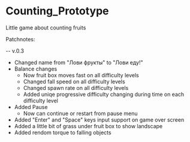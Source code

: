 # Counting_Prototype
 Little game about counting fruits


Patchnotes:

-- v.0.3
- Changed name from "Лови фрукты" to "Лови еду!"
- Balance changes
    - Now fruit box moves fast on all difficulty levels
    - Changed fall speed on all difficulty levels
    - Changed spawn rate on all difficulty levels
    - Added uniqe progressive difficulty changing during time on each difficulty level
- Added Pause
    - Now can continue or restart from pause menu
- Added "Enter" and "Space" keys input support on game over screen 
- Added a little bit of grass under fruit box to show landscape
- Added rendom torque to falling objects